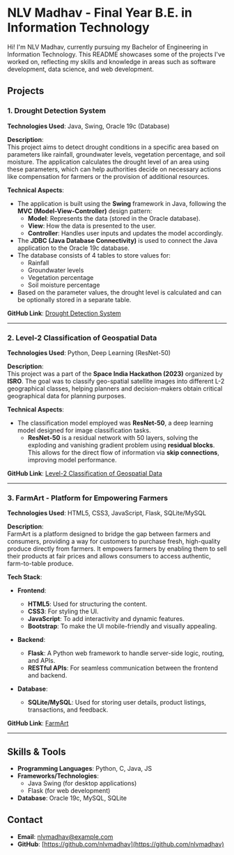 # NLV Madhav - Final Year B.E. in Information Technology

Hi! I'm NLV Madhav, currently pursuing my Bachelor of Engineering in Information Technology. This README showcases some of the projects I've worked on, reflecting my skills and knowledge in areas such as software development, data science, and web development.

## Projects

### 1. **Drought Detection System**
**Technologies Used**: Java, Swing, Oracle 19c (Database)

**Description**:  
This project aims to detect drought conditions in a specific area based on parameters like rainfall, groundwater levels, vegetation percentage, and soil moisture. The application calculates the drought level of an area using these parameters, which can help authorities decide on necessary actions like compensation for farmers or the provision of additional resources.

**Technical Aspects**:
- The application is built using the **Swing** framework in Java, following the **MVC (Model-View-Controller)** design pattern:
    - **Model**: Represents the data (stored in the Oracle database).
    - **View**: How the data is presented to the user.
    - **Controller**: Handles user inputs and updates the model accordingly.
- The **JDBC (Java Database Connectivity)** is used to connect the Java application to the Oracle 19c database.
- The database consists of 4 tables to store values for:
    - Rainfall
    - Groundwater levels
    - Vegetation percentage
    - Soil moisture percentage
- Based on the parameter values, the drought level is calculated and can be optionally stored in a separate table.

**GitHub Link**: [Drought Detection System](https://github.com/nlvmadhav/Drought_Info.git)

---

### 2. **Level-2 Classification of Geospatial Data**
**Technologies Used**: Python, Deep Learning (ResNet-50)

**Description**:  
This project was a part of the **Space India Hackathon (2023)** organized by **ISRO**. The goal was to classify geo-spatial satellite images into different L-2 geographical classes, helping planners and decision-makers obtain critical geographical data for planning purposes.

**Technical Aspects**:
- The classification model employed was **ResNet-50**, a deep learning model designed for image classification tasks.
    - **ResNet-50** is a residual network with 50 layers, solving the exploding and vanishing gradient problem using **residual blocks**. This allows for the direct flow of information via **skip connections**, improving model performance.
  
**GitHub Link**: [Level-2 Classification of Geospatial Data](https://github.com/nlvmadhav/Lulc.git)

---

### 3. **FarmArt - Platform for Empowering Farmers**
**Technologies Used**: HTML5, CSS3, JavaScript, Flask, SQLite/MySQL

**Description**:  
FarmArt is a platform designed to bridge the gap between farmers and consumers, providing a way for customers to purchase fresh, high-quality produce directly from farmers. It empowers farmers by enabling them to sell their products at fair prices and allows consumers to access authentic, farm-to-table produce.

**Tech Stack**:
- **Frontend**:
    - **HTML5**: Used for structuring the content.
    - **CSS3**: For styling the UI.
    - **JavaScript**: To add interactivity and dynamic features.
    - **Bootstrap**: To make the UI mobile-friendly and visually appealing.

- **Backend**:
    - **Flask**: A Python web framework to handle server-side logic, routing, and APIs.
    - **RESTful APIs**: For seamless communication between the frontend and backend.

- **Database**:
    - **SQLite/MySQL**: Used for storing user details, product listings, transactions, and feedback.

**GitHub Link**: [FarmArt](https://github.com/nlvmadhav/Farmart.git)

---

## Skills & Tools

- **Programming Languages**: Python, C, Java, JS
- **Frameworks/Technologies**: 
  - Java Swing (for desktop applications)
  - Flask (for web development)
- **Database**: Oracle 19c, MySQL, SQLite

## Contact

- **Email**: nlvmadhav@example.com
- **GitHub**: [https://github.com/nlvmadhav](https://github.com/nlvmadhav)


